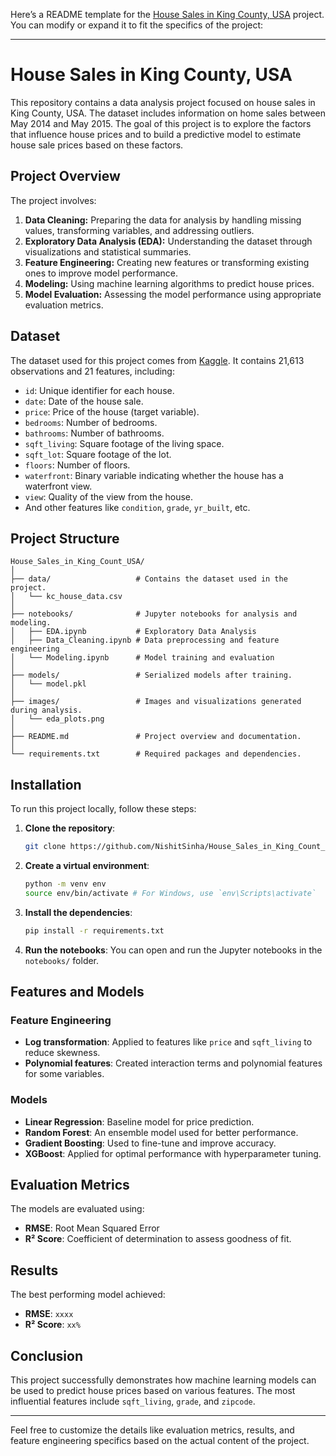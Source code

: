 Here’s a README template for the [House Sales in King County, USA](https://github.com/NishitSinha/House_Sales_in_King_Count_USA) project. You can modify or expand it to fit the specifics of the project:

---

# House Sales in King County, USA

This repository contains a data analysis project focused on house sales in King County, USA. The dataset includes information on home sales between May 2014 and May 2015. The goal of this project is to explore the factors that influence house prices and to build a predictive model to estimate house sale prices based on these factors.

## Project Overview

The project involves:

1. **Data Cleaning:** Preparing the data for analysis by handling missing values, transforming variables, and addressing outliers.
2. **Exploratory Data Analysis (EDA):** Understanding the dataset through visualizations and statistical summaries.
3. **Feature Engineering:** Creating new features or transforming existing ones to improve model performance.
4. **Modeling:** Using machine learning algorithms to predict house prices.
5. **Model Evaluation:** Assessing the model performance using appropriate evaluation metrics.

## Dataset

The dataset used for this project comes from [Kaggle](https://www.kaggle.com/datasets/harlfoxem/housesalesprediction). It contains 21,613 observations and 21 features, including:

- `id`: Unique identifier for each house.
- `date`: Date of the house sale.
- `price`: Price of the house (target variable).
- `bedrooms`: Number of bedrooms.
- `bathrooms`: Number of bathrooms.
- `sqft_living`: Square footage of the living space.
- `sqft_lot`: Square footage of the lot.
- `floors`: Number of floors.
- `waterfront`: Binary variable indicating whether the house has a waterfront view.
- `view`: Quality of the view from the house.
- And other features like `condition`, `grade`, `yr_built`, etc.

## Project Structure

```
House_Sales_in_King_Count_USA/
│
├── data/                   # Contains the dataset used in the project.
│   └── kc_house_data.csv
│
├── notebooks/              # Jupyter notebooks for analysis and modeling.
│   ├── EDA.ipynb           # Exploratory Data Analysis
│   ├── Data_Cleaning.ipynb # Data preprocessing and feature engineering
│   └── Modeling.ipynb      # Model training and evaluation
│
├── models/                 # Serialized models after training.
│   └── model.pkl
│
├── images/                 # Images and visualizations generated during analysis.
│   └── eda_plots.png
│
├── README.md               # Project overview and documentation.
│
└── requirements.txt        # Required packages and dependencies.
```

## Installation

To run this project locally, follow these steps:

1. **Clone the repository**:
   ```bash
   git clone https://github.com/NishitSinha/House_Sales_in_King_Count_USA.git
   ```

2. **Create a virtual environment**:
   ```bash
   python -m venv env
   source env/bin/activate # For Windows, use `env\Scripts\activate`
   ```

3. **Install the dependencies**:
   ```bash
   pip install -r requirements.txt
   ```

4. **Run the notebooks**: You can open and run the Jupyter notebooks in the `notebooks/` folder.

## Features and Models

### Feature Engineering

- **Log transformation**: Applied to features like `price` and `sqft_living` to reduce skewness.
- **Polynomial features**: Created interaction terms and polynomial features for some variables.

### Models

- **Linear Regression**: Baseline model for price prediction.
- **Random Forest**: An ensemble model used for better performance.
- **Gradient Boosting**: Used to fine-tune and improve accuracy.
- **XGBoost**: Applied for optimal performance with hyperparameter tuning.

## Evaluation Metrics

The models are evaluated using:

- **RMSE**: Root Mean Squared Error
- **R² Score**: Coefficient of determination to assess goodness of fit.

## Results

The best performing model achieved:

- **RMSE**: `xxxx`
- **R² Score**: `xx%`

## Conclusion

This project successfully demonstrates how machine learning models can be used to predict house prices based on various features. The most influential features include `sqft_living`, `grade`, and `zipcode`.

---

Feel free to customize the details like evaluation metrics, results, and feature engineering specifics based on the actual content of the project.
